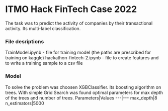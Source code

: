 # ITMO Hack FinTech Case 2022

The task was to predict the activity of companies by their transactional activity. Its multi-label classification.
### File desriptions
TrainModel.ipynb - file for training model (the paths are prescribed for training on kaggle)
hackathon-fintech-2.ipynb - file to create features and to write a training sample to a csv file

### Model
To solve the problem was choosen XGBClassifier. Its boosting algorithm on trees. With simple Grid Search was found optimal parameters for max depth of the trees and number of trees.
Parameters|Values
---|---
max_depth|8
n_estimators|5000
